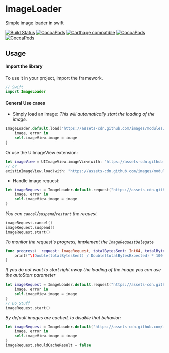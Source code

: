 # ImageLoader
Simple image loader in swift

[![Build Status](https://travis-ci.org/paulemmanuel-garcia/ImageLoader.svg?branch=master)](https://travis-ci.org/paulemmanuel-garcia/ImageLoader)
[![CocoaPods](https://img.shields.io/cocoapods/v/RVSImageLoader.svg)](https://cocoapods.org/pods/RVSImageLoader)
[![Carthage compatible](https://img.shields.io/badge/Carthage-compatible-4BC51D.svg?style=flat)](https://github.com/Carthage/Carthage)
[![CocoaPods](https://img.shields.io/cocoapods/l/RVSImageLoader.svg)](https://github.com/paulemmanuel-garcia/ImageLoader)
[![CocoaPods](https://img.shields.io/cocoapods/p/RVSImageLoader.svg)](https://github.com/paulemmanuel-garcia/ImageLoader)


## Usage

#### Import the library

To use it in your project, import the framework.
```swift
// Swift
import ImageLoader
```

#### General Use cases

- Simply load an image:
*This will automatically start the loading of the image.*
```swift
ImageLoader.default.load("https://assets-cdn.github.com/images/modules/open_graph/github-mark.png") {
    image, error in
    self.imageView.image = image
}
```
Or use the UIImageView extension:
```swift
let imageView = UIImageView.imageView(with: "https://assets-cdn.github.com/images/modules/open_graph/github-mark.png")
// or
existinImageView.load(with: "https://assets-cdn.github.com/images/modules/open_graph/github-mark.png")
```

- Handle image request:
```swift
let imageRequest = ImageLoader.default.request("https://assets-cdn.github.com/images/modules/open_graph/github-mark.png") {
    image, error in
    self.imageView.image = image
}
```

*You can `cancel`/`suspend`/`restart` the request*
```swift
imageRequest.cancel()
imageRequest.suspend()
imageRequest.start()
```

*To monitor the request's progress, implement the `ImageRequestDelegate`*
```swift
func progress(_ request: ImageRequest, totalBytesSent: Int64, totalBytesExpected: Int64) {
    print("\(Double(totalBytesSent) / Double(totalBytesExpected) * 100.0)%")
}
```

*If you do not want to start right away the loading of the image you can use the autoStart parameter*
```swift
let imageRequest = ImageLoader.default.request("https://assets-cdn.github.com/images/modules/open_graph/github-mark.png", autoStart: false) {
    image, error in
    self.imageView.image = image
}
// Do Stuff
imageRequest.start()
```

*By default images are cached, to disable that behavior:*
```swift
let imageRequest = ImageLoader.default("https://assets-cdn.github.com/images/modules/open_graph/github-mark.png") {
    image, error in
    self.imageView.image = image
}
imageRequest.shouldCacheResult = false
```
